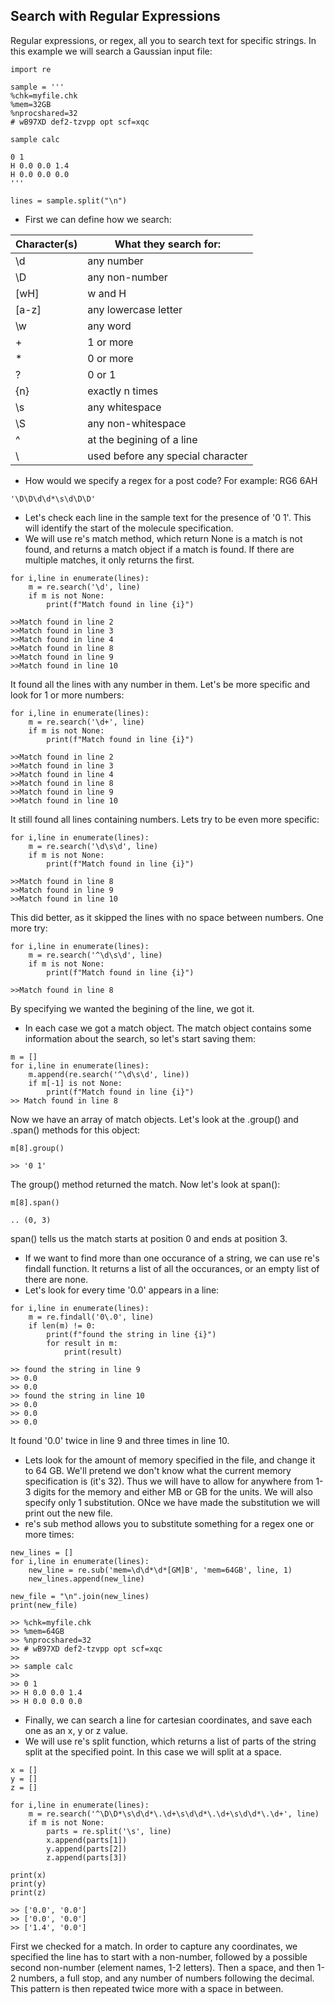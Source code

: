 ## Search with Regular Expressions

Regular expressions, or regex, all you to search text for specific strings. In this example we will search a Gaussian input file:
```
import re

sample = '''
%chk=myfile.chk
%mem=32GB
%nprocshared=32
# wB97XD def2-tzvpp opt scf=xqc

sample calc

0 1
H 0.0 0.0 1.4
H 0.0 0.0 0.0
'''

lines = sample.split("\n")
```
- First we can define how we search: 

| Character(s) | What they search for: |
| --- | --- |
| \d           | any number            |
| \D           | any non-number        |
| [wH]         | w and H               |
| [a-z]        | any lowercase letter  |
| \w           | any word              |
| +            | 1 or more             |
| *            | 0 or more             |
| ?            | 0 or 1                |
| {n}          | exactly n times       |
| \s           | any whitespace            |
| \S           | any non-whitespace        |
| ^            | at the begining of a line |
| \            | used before any special character |


- How would we specify a regex for a post code? For example: RG6 6AH
```
'\D\D\d\d*\s\d\D\D'
```
- Let's check each line in the sample text for the presence of '0 1'. This will identify the start of the molecule specification.
- We will use re's match method, which return None is a match is not found, and returns a match object if a match is found. If there are multiple matches, it only returns the first.
```
for i,line in enumerate(lines):
    m = re.search('\d', line)
    if m is not None:
        print(f"Match found in line {i}")

>>Match found in line 2
>>Match found in line 3
>>Match found in line 4
>>Match found in line 8
>>Match found in line 9
>>Match found in line 10
```
It found all the lines with any number in them. Let's be more specific and look for 1 or more numbers:
```
for i,line in enumerate(lines):
    m = re.search('\d+', line)
    if m is not None:
        print(f"Match found in line {i}")

>>Match found in line 2
>>Match found in line 3
>>Match found in line 4
>>Match found in line 8
>>Match found in line 9
>>Match found in line 10
```
It still found all lines containing numbers. Lets try to be even more specific:
```
for i,line in enumerate(lines):
    m = re.search('\d\s\d', line)
    if m is not None:
        print(f"Match found in line {i}")

>>Match found in line 8
>>Match found in line 9
>>Match found in line 10
``````
This did better, as it skipped the lines with no space between numbers. One more try:
```
for i,line in enumerate(lines):
    m = re.search('^\d\s\d', line)
    if m is not None:
        print(f"Match found in line {i}")

>>Match found in line 8
```
By specifying we wanted the begining of the line, we got it. 
- In each case we got a match object. The match object contains some information about the search, so let's start saving them:
```
m = []
for i,line in enumerate(lines):
    m.append(re.search('^\d\s\d', line))
    if m[-1] is not None:
        print(f"Match found in line {i}")
>> Match found in line 8
```
Now we have an array of match objects. Let's look at the .group() and .span() methods for this object:
```
m[8].group()

>> '0 1'
```
The group() method returned the match. Now let's look at span():
```
m[8].span()

.. (0, 3)
```
span() tells us the match starts at position 0 and ends at position 3. 
- If we want to find more than one occurance of a string, we can use re's findall function. It returns a list of all the occurances, or an empty list of there are none.
- Let's look for every time '0.0' appears in a line:
```
for i,line in enumerate(lines):
    m = re.findall('0\.0', line)
    if len(m) != 0:
        print(f"found the string in line {i}")
        for result in m:
            print(result)

>> found the string in line 9
>> 0.0
>> 0.0
>> found the string in line 10
>> 0.0
>> 0.0
>> 0.0
```
It found '0.0' twice in line 9 and three times in line 10.

- Lets look for the amount of memory specified in the file, and change it to 64 GB. We'll pretend we don't know what the current memory specification is (it's 32). Thus we will have to allow for anywhere from 1-3 digits for the memory and either MB or GB for the units. We will also specify only 1 substitution. ONce we have made the substitution we will print out the new file.
- re's sub method allows you to substitute something for a regex one or more times:
```
new_lines = []
for i,line in enumerate(lines):
    new_line = re.sub('mem=\d\d*\d*[GM]B', 'mem=64GB', line, 1)
    new_lines.append(new_line)

new_file = "\n".join(new_lines)
print(new_file)

>> %chk=myfile.chk
>> %mem=64GB
>> %nprocshared=32
>> # wB97XD def2-tzvpp opt scf=xqc
>> 
>> sample calc
>> 
>> 0 1
>> H 0.0 0.0 1.4
>> H 0.0 0.0 0.0
```
- Finally, we can search a line for cartesian coordinates, and save each one as an x, y or z value.
- We will use re's split function, which returns a list of parts of the string split at the specified point. In this case we will split at a space.
```
x = []
y = [] 
z = []

for i,line in enumerate(lines):
    m = re.search('^\D\D*\s\d\d*\.\d+\s\d\d*\.\d+\s\d\d*\.\d+', line)
    if m is not None:
        parts = re.split('\s', line)
        x.append(parts[1])
        y.append(parts[2])
        z.append(parts[3])

print(x)
print(y)
print(z)

>> ['0.0', '0.0']
>> ['0.0', '0.0']
>> ['1.4', '0.0']
```
First we checked for a match. In order to capture any coordinates, we specified the line has to start with a non-number, followed by a possible second non-number (element names, 1-2 letters). Then a space, and then 1-2 numbers, a full stop, and any number of numbers following the decimal. This pattern is then repeated twice more with a space in between.

